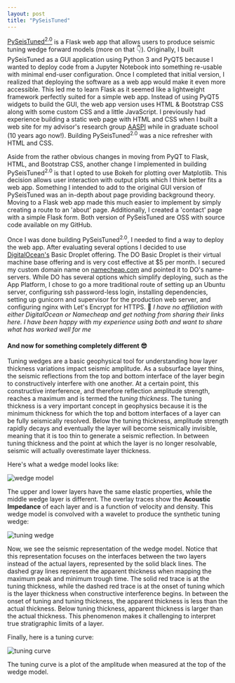 ```yaml
---
layout: post
title: "PySeisTuned"
---
```


[PySeisTuned<sup>2.0</sup>](https://pyseistuned.com) is a Flask web app that allows users to produce seismic tuning wedge forward models (more on that :point_down:). Originally, I built PySeisTuned as a GUI application using Python 3 and PyQT5 because I wanted to deploy code from a Jupyter Notebook into something re-usable with minimal end-user configuration. Once I completed that initial version, I realized that deploying the software as a web app would make it even more accessible. This led me to learn Flask as it seemed like a lightweight framework perfectly suited for a simple web app. Instead of using PyQT5 widgets to build the GUI, the web app version uses HTML & Bootstrap CSS along with some custom CSS and a little JavaScript. I previously had experience building a static web page with HTML and CSS when I built a web site for my advisor's research group [AASPI](http://mcee.ou.edu/aaspi/) while in graduate school (10 years ago now!). Building PySeisTuned<sup>2.0</sup> was a nice refresher with HTML and CSS.

Aside from the rather obvious changes in moving from PyQT to Flask, HTML, and Bootstrap CSS, another change I implemented in building PySeisTuned<sup>2.0</sup> is that I opted to use Bokeh for plotting over Matplotlib. This decision allows user interaction with output plots which I think better fits a web app. Something I intended to add to the original GUI version of PySeisTuned was an in-depth about page providing background theory. Moving to a Flask web app made this much easier to implement by simply creating a route to an 'about' page. Additionally, I created a 'contact' page with a simple Flask form. Both version of PySeisTuned are OSS with source code available on my GitHub.

Once I was done building PySeisTuned<sup>2.0</sup>, I needed to find a way to deploy the web app. After evaluating several options I decided to use [DigitalOcean's](https://www.digitalocean.com/) Basic Droplet offering. The DO Basic Droplet is their virtual machine base offering and is very cost effective at $5 per month. I secured my custom domain name on [namecheap.com](https://www.namecheap.com/) and pointed it to DO's name-servers. While DO has several options which simplify deploying, such as the App Platform, I chose to go a more traditional route of setting up an Ubuntu server, configuring ssh password-less login, installing dependencies, setting up gunicorn and supervisor for the production web server, and configuring nginx with Let's Encrypt for HTTPS. :memo: *I have no affiliation with either DigitalOcean or Namecheap and get nothing from sharing their links here. I have been happy with my experience using both and want to share what has worked well for me*

#### And now for something completely different :sunglasses:

Tuning wedges are a basic geophysical tool for understanding how layer thickness variations impact seismic amplitude. As a subsurface layer thins, the seismic reflections from the top and bottom interface of the layer begin to constructively interfere with one another. At a certain point, this constructive interference, and therefore reflection amplitude strength, reaches a maximum and is termed the *tuning thickness*. The tuning thickness is a very important concept in geophysics because it is the minimum thickness for which the top and bottom interfaces of a layer can be fully seismically resolved. Below the tuning thickness, amplitude strength rapidly decays and eventually the layer will become seismically invisible, meaning that it is too thin to generate a seismic reflection. In between tuning thickness and the point at which the layer is no longer resolvable, seismic will actually overestimate layer thickness.

Here's what a wedge model looks like:

![wedge model]({{site.url}}/assets/img/wedge_model_w_block_impedance.png)

The upper and lower layers have the same elastic properties, while the middle wedge layer is different. The overlay traces show the **Acoustic Impedance** of each layer and is a function of velocity and density. This wedge model is convolved with a wavelet to produce the synthetic tuning wedge:

![tuning wedge]({{site.url}}/assets/img/synthetic_wedge_model_extra.png)

Now, we see the seismic representation of the wedge model. Notice that this representation focuses on the interfaces between the two layers instead of the actual layers, represented by the solid black lines. The dashed gray lines represent the apparent thickness when mapping the maximum peak and minimum trough time. The solid red trace is at the tuning thickness, while the dashed red trace is at the onset of tuning which is the layer thickness when constructive interference begins. In between the onset of tuning and tuning thickness, the apparent thickness is less than the actual thickness. Below tuning thickness, apparent thickness is larger than the actual thickness. This phenomenon makes it challenging to interpret true stratigraphic limits of a layer.

Finally, here is a tuning curve:

![tuning curve]({{site.url}}/assets/img/tuning_curve.png)

The tuning curve is a plot of the amplitude when measured at the top of the wedge model.